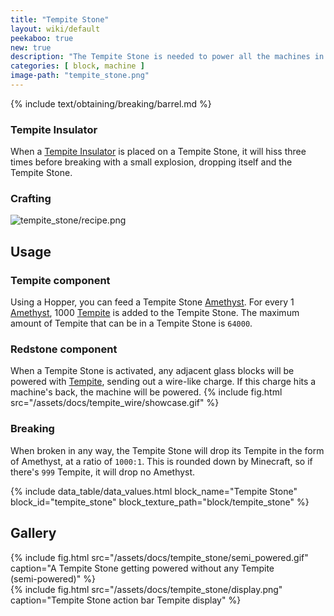 ```yaml
---
title: "Tempite Stone"
layout: wiki/default
peekaboo: true
new: true
description: "The Tempite Stone is needed to power all the machines in TTB. Without it, your machines can't work!"
categories: [ block, machine ]
image-path: "tempite_stone.png"
---
```


<!-- Obtaining -->
<!-- Breaking -->
{% include text/obtaining/breaking/barrel.md %}
### Tempite Insulator
When a [Tempite Insulator](/wiki/Tempite_Insulator) is placed on a Tempite Stone, it will hiss three times before breaking with a small explosion, dropping itself and the Tempite Stone.
### Crafting
![tempite_stone/recipe.png](/assets/docs/tempite_stone/recipe.png)

## Usage
### Tempite component
Using a Hopper, you can feed a Tempite Stone [Amethyst](/wiki/Amethyst). For every 1 [Amethyst](/wiki/Amethyst), 1000 [Tempite](/wiki/Tempite) is added to the Tempite Stone. The maximum amount of Tempite that can be in a Tempite Stone is `64000`.
### Redstone component
When a Tempite Stone is activated, any adjacent glass blocks will be powered with [Tempite](/wiki/Tempite), sending out a wire-like charge. If this charge hits a machine's back, the machine will be powered.
{% include fig.html src="/assets/docs/tempite_wire/showcase.gif" %}
### Breaking
When broken in any way, the Tempite Stone will drop its Tempite in the form of Amethyst, at a ratio of `1000:1`. This is rounded down by Minecraft, so if there's `999` Tempite, it will drop no Amethyst.

<!-- Data Values -->
<!-- ID -->
{% include data_table/data_values.html block_name="Tempite Stone" block_id="tempite_stone" block_texture_path="block/tempite_stone" %}

## Gallery
{% include fig.html src="/assets/docs/tempite_stone/semi_powered.gif" caption="A Tempite Stone getting powered without any Tempite<br>(semi-powered)" %}
<br>
{% include fig.html src="/assets/docs/tempite_stone/display.png" caption="Tempite Stone action bar Tempite display" %}
